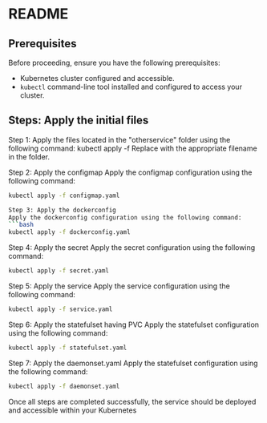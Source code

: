 # README
## Prerequisites

Before proceeding, ensure you have the following prerequisites:

- Kubernetes cluster configured and accessible.
- `kubectl` command-line tool installed and configured to access your cluster.

## Steps: Apply the initial files

Step 1: Apply the files located in the "otherservice" folder using the following command:
kubectl apply -f <filename>
Replace <filename> with the appropriate filename in the folder.

Step 2: Apply the configmap
Apply the configmap configuration using the following command:
```bash
kubectl apply -f configmap.yaml

Step 3: Apply the dockerconfig
Apply the dockerconfig configuration using the following command:
```bash
kubectl apply -f dockerconfig.yaml
```
Step 4: Apply the secret
Apply the secret configuration using the following command:
```bash
kubectl apply -f secret.yaml
```
Step 5: Apply the service
Apply the service configuration using the following command:
```bash
kubectl apply -f service.yaml
```
Step 6: Apply the statefulset having PVC
Apply the statefulset configuration using the following command:
```bash
kubectl apply -f statefulset.yaml
```

Step 7: Apply the daemonset.yaml
Apply the statefulset configuration using the following command:
```bash
kubectl apply -f daemonset.yaml
```

Once all steps are completed successfully, the service should be deployed and accessible within your Kubernetes 

